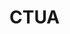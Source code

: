 # CTUA
<!---## Clustering Text Using Attention
<!--- proceedings published in IEEE
<!---
### Attention Mechanism:
<kbd><img src="https://miro.medium.com/max/2204/1*ABkaR2glZNP6oh08oY4l-Q.png" width = 600></kbd>
<!---
### Hierarchical Attention Networks:
<kbd><img src="https://miro.medium.com/max/852/1*28XVtq2lOjOmZhcSgu1NmQ.png" width = 900></kbd>
<!---
### Clustering:
<kbd><img src="https://www.vertica.com/wp-content/uploads/2019/10/Data_Clustering_269630632-2000px.jpg" width = 600></kbd>
